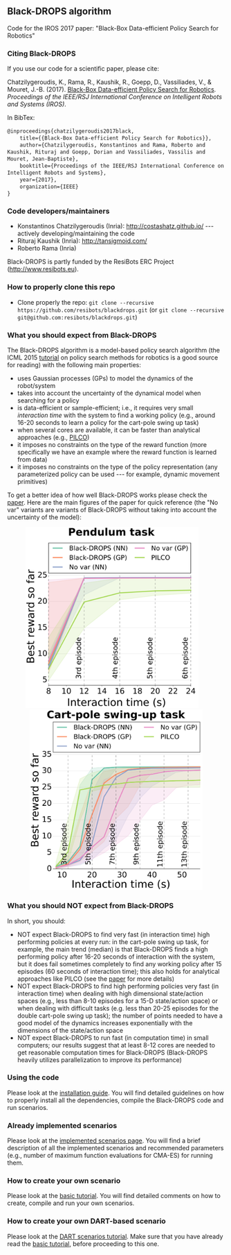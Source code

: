 ## Black-DROPS algorithm

Code for the IROS 2017 paper: "Black-Box Data-efficient Policy Search for Robotics"

### Citing Black-DROPS

If you use our code for a scientific paper, please cite:

Chatzilygeroudis, K., Rama, R., Kaushik, R., Goepp, D., Vassiliades, V., & Mouret, J.-B. (2017). [Black-Box Data-efficient Policy Search for Robotics](https://arxiv.org/abs/1703.07261). *Proceedings of the IEEE/RSJ International Conference on Intelligent Robots and Systems (IROS)*.

In BibTex:
  
    @inproceedings{chatzilygeroudis2017black,
        title={{Black-Box Data-efficient Policy Search for Robotics}},
        author={Chatzilygeroudis, Konstantinos and Rama, Roberto and Kaushik, Rituraj and Goepp, Dorian and Vassiliades, Vassilis and Mouret, Jean-Baptiste},
        booktitle={Proceedings of the IEEE/RSJ International Conference on Intelligent Robots and Systems},
        year={2017},
        organization={IEEE}
    }

### Code developers/maintainers

- Konstantinos Chatzilygeroudis (Inria): http://costashatz.github.io/ --- actively developing/maintaining the code
- Rituraj Kaushik (Inria): http://tansigmoid.com/
- Roberto Rama (Inria)

Black-DROPS is partly funded by the ResiBots ERC Project (http://www.resibots.eu).

### How to properly clone this repo

- Clone properly the repo: `git clone --recursive https://github.com/resibots/blackdrops.git` (or `git clone --recursive git@github.com:resibots/blackdrops.git`)

### What you should expect from Black-DROPS

The Black-DROPS algorithm is a model-based policy search algorithm (the ICML 2015 [tutorial](http://icml.cc/2015/tutorials/PolicySearch.pdf) on policy search methods for robotics is a good source for reading) with the following main properties:

- uses Gaussian processes (GPs) to model the dynamics of the robot/system
- takes into account the uncertainty of the dynamical model when searching for a policy
- is data-efficient or sample-efficient; i.e., it requires very small *interaction time* with the system to find a working policy (e.g., around 16-20 seconds to learn a policy for the cart-pole swing up task)
- when several cores are available, it can be faster than analytical approaches (e.g., [PILCO](http://mlg.eng.cam.ac.uk/pilco/))
- it imposes no constraints on the type of the reward function (more specifically we have an example where the reward function is learned from data)
- it imposes no constraints on the type of the policy representation (any parameterized policy can be used --- for example, dynamic movement primitives)

To get a better idea of how well Black-DROPS works please check the [paper](https://arxiv.org/abs/1703.07261). Here are the main figures of the paper for quick reference (the "No var" variants are variants of Black-DROPS without taking into account the uncertainty of the model):

<center>
<img src="./imgs/pendulum_rewards.png" width="400">&nbsp;&nbsp;&nbsp;&nbsp;&nbsp;<img src="./imgs/cartpole_rewards.png" width="400">
</center>

### What you should NOT expect from Black-DROPS

In short, you should:

- NOT expect Black-DROPS to find very fast (in interaction time) high performing policies at every run: in the cart-pole swing up task, for example, the main trend (median) is that Black-DROPS finds a high performing policy after 16-20 seconds of interaction with the system, but it does fail sometimes completely to find any working policy after 15 episodes (60 seconds of interaction time); this also holds for analytical approaches like PILCO (see the [paper](https://arxiv.org/abs/1703.07261) for more details)
- NOT expect Black-DROPS to find high performing policies very fast (in interaction time) when dealing with high dimensional state/action spaces (e.g., less than 8-10 episodes for a 15-D state/action space) or when dealing with difficult tasks (e.g. less than 20-25 episodes for the double cart-pole swing up task); the number of points needed to have a good model of the dynamics increases exponentially with the dimensions of the state/action space
- NOT expect Black-DROPS to run fast (in computation time) in small computers; our results suggest that at least 8-12 cores are needed to get reasonable computation times for Black-DROPS (Black-DROPS heavily utilizes parallelization to improve its performance)

### Using the code

Please look at the [installation guide](docs/installation.md). You will find detailed guidelines on how to properly install all the dependencies, compile the Black-DROPS code and run scenarios.

### Already implemented scenarios

Please look at the [implemented scenarios page](docs/implemented_scenarios.md). You will find a brief description of all the implemented scenarios and recommended parameters (e.g., number of maximum function evaluations for CMA-ES) for running them.

### How to create your own scenario

Please look at the [basic tutorial](docs/basic_tutorial.md). You will find detailed comments on how to create, compile and run your own scenarios.

### How to create your own DART-based scenario

Please look at the [DART scenarios tutorial](docs/dart_tutorial.md). Make sure that you have already read the [basic tutorial](docs/basic_tutorial.md), before proceeding to this one.


<!--### Python Code

We provide an implementation of Black-DROPS in python that is still in alpha version:

- The core of the algorithm is implemented
- Parallelization is not still working
- Further investigation needs to be done concerning the accuracy of the GP models-->
